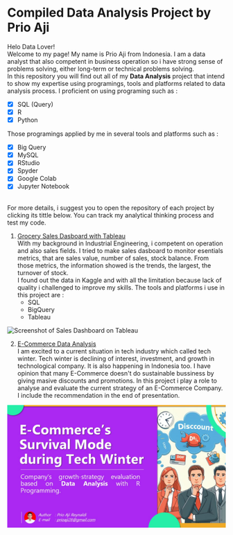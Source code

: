 # Compiled Data Analysis Project by Prio Aji
Helo Data Lover! <br>
Welcome to my page! My name is Prio Aji from Indonesia. I am a data analyst that also competent in business operation so i have strong sense of problems solving, either long-term or technical problems solving. <br>
In this repository you will find out all of my **Data Analysis** project that intend to show my expertise using programings, tools and platforms related to data analysis process. I proficient on using programing such as : <br>
  - [x] SQL (Query)
  - [x] R 
  - [x] Python <br>

Those programings applied by me in several tools and platforms such as : <br>
  - [x] Big Query
  - [x] MySQL 
  - [x] RStudio
  - [x] Spyder
  - [x] Google Colab
  - [x] Jupyter Notebook
<br>
For more details, i suggest you to open the repository of each project by clicking its tittle below. You can track my analytical thinking process and test my code. <br>

1. <a href="https://github.com/prioaji/Grocery_Sales_Dashboard_by_Aji.git">Grocery Sales Dasboard with Tableau</a><br>
With my background in Industrial Engineering, i competent on operation and also sales fields. I tried to make sales dasboard to monitor esentials metrics, that are sales value, number of sales, stock balance. From those metrics, the information showed is the trends, the largest, the turnover of stock.<br>
I found out the data in Kaggle and with all the limitation because lack of quality i challenged to improve my skills. The tools and platforms i use in this project are : <br>
    - SQL
    - BigQuery
    - Tableau <br>
<img src="https://github.com/prioaji/Grocery_Sales_Dashboard_by_Aji/blob/main/Dashboard%201%20(1).png" alt="Screenshot of Sales Dashboard on Tableau">
<br>

2. <a href="https://github.com/prioaji/e_commerce_data_analysis.git">E-Commerce Data Analysis</a><br>
I am excited to a current situation in tech industry which called tech winter. Tech winter is declining of interest, investment, and growth in technological company. It is also happening in Indonesia too. I have opinion that many E-Commerce doesn't do sustainable bussiness by giving masive discounts and promotions. In this project i play a role to analyse and evaluate the current strategy of an E-Commerce Company. I include the recommendation in the end of presentation.<br>
<img src="https://github.com/prioaji/e_commerce_data_analysis/blob/main/cover.jpg" alt="Screenshot of Presentation">
<br>
